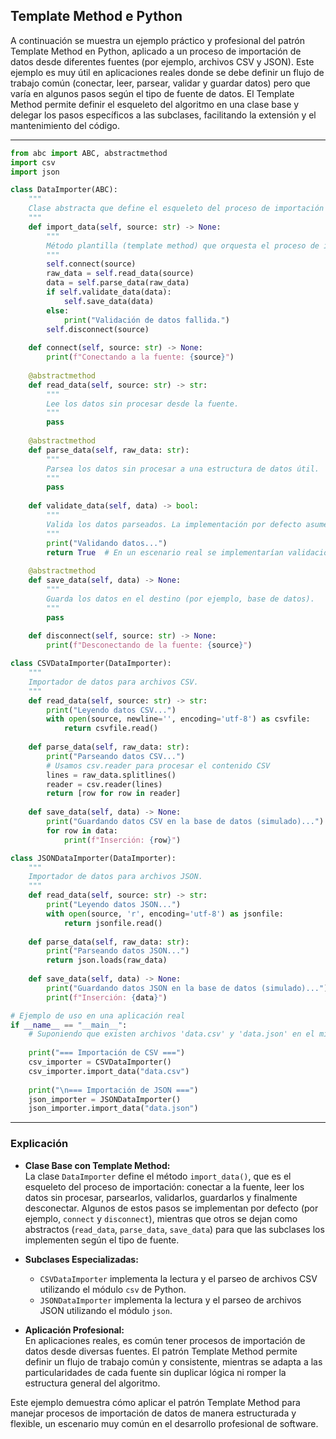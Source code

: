 ## Template Method e Python

A continuación se muestra un ejemplo práctico y profesional del patrón Template Method en Python, aplicado a un proceso de importación de datos desde diferentes fuentes (por ejemplo, archivos CSV y JSON). Este ejemplo es muy útil en aplicaciones reales donde se debe definir un flujo de trabajo común (conectar, leer, parsear, validar y guardar datos) pero que varía en algunos pasos según el tipo de fuente de datos. El Template Method permite definir el esqueleto del algoritmo en una clase base y delegar los pasos específicos a las subclases, facilitando la extensión y el mantenimiento del código.

---

```python
from abc import ABC, abstractmethod
import csv
import json

class DataImporter(ABC):
    """
    Clase abstracta que define el esqueleto del proceso de importación de datos.
    """
    def import_data(self, source: str) -> None:
        """
        Método plantilla (template method) que orquesta el proceso de importación.
        """
        self.connect(source)
        raw_data = self.read_data(source)
        data = self.parse_data(raw_data)
        if self.validate_data(data):
            self.save_data(data)
        else:
            print("Validación de datos fallida.")
        self.disconnect(source)
    
    def connect(self, source: str) -> None:
        print(f"Conectando a la fuente: {source}")
    
    @abstractmethod
    def read_data(self, source: str) -> str:
        """
        Lee los datos sin procesar desde la fuente.
        """
        pass
    
    @abstractmethod
    def parse_data(self, raw_data: str):
        """
        Parsea los datos sin procesar a una estructura de datos útil.
        """
        pass
    
    def validate_data(self, data) -> bool:
        """
        Valida los datos parseados. La implementación por defecto asume que los datos son válidos.
        """
        print("Validando datos...")
        return True  # En un escenario real se implementarían validaciones concretas.
    
    @abstractmethod
    def save_data(self, data) -> None:
        """
        Guarda los datos en el destino (por ejemplo, base de datos).
        """
        pass
    
    def disconnect(self, source: str) -> None:
        print(f"Desconectando de la fuente: {source}")

class CSVDataImporter(DataImporter):
    """
    Importador de datos para archivos CSV.
    """
    def read_data(self, source: str) -> str:
        print("Leyendo datos CSV...")
        with open(source, newline='', encoding='utf-8') as csvfile:
            return csvfile.read()
    
    def parse_data(self, raw_data: str):
        print("Parseando datos CSV...")
        # Usamos csv.reader para procesar el contenido CSV
        lines = raw_data.splitlines()
        reader = csv.reader(lines)
        return [row for row in reader]
    
    def save_data(self, data) -> None:
        print("Guardando datos CSV en la base de datos (simulado)...")
        for row in data:
            print(f"Inserción: {row}")

class JSONDataImporter(DataImporter):
    """
    Importador de datos para archivos JSON.
    """
    def read_data(self, source: str) -> str:
        print("Leyendo datos JSON...")
        with open(source, 'r', encoding='utf-8') as jsonfile:
            return jsonfile.read()
    
    def parse_data(self, raw_data: str):
        print("Parseando datos JSON...")
        return json.loads(raw_data)
    
    def save_data(self, data) -> None:
        print("Guardando datos JSON en la base de datos (simulado)...")
        print(f"Inserción: {data}")

# Ejemplo de uso en una aplicación real
if __name__ == "__main__":
    # Suponiendo que existen archivos 'data.csv' y 'data.json' en el mismo directorio.
    
    print("=== Importación de CSV ===")
    csv_importer = CSVDataImporter()
    csv_importer.import_data("data.csv")
    
    print("\n=== Importación de JSON ===")
    json_importer = JSONDataImporter()
    json_importer.import_data("data.json")
```

---

### Explicación

- **Clase Base con Template Method:**  
  La clase `DataImporter` define el método `import_data()`, que es el esqueleto del proceso de importación: conectar a la fuente, leer los datos sin procesar, parsearlos, validarlos, guardarlos y finalmente desconectar. Algunos de estos pasos se implementan por defecto (por ejemplo, `connect` y `disconnect`), mientras que otros se dejan como abstractos (`read_data`, `parse_data`, `save_data`) para que las subclases los implementen según el tipo de fuente.

- **Subclases Especializadas:**  
  - `CSVDataImporter` implementa la lectura y el parseo de archivos CSV utilizando el módulo `csv` de Python.
  - `JSONDataImporter` implementa la lectura y el parseo de archivos JSON utilizando el módulo `json`.

- **Aplicación Profesional:**  
  En aplicaciones reales, es común tener procesos de importación de datos desde diversas fuentes. El patrón Template Method permite definir un flujo de trabajo común y consistente, mientras se adapta a las particularidades de cada fuente sin duplicar lógica ni romper la estructura general del algoritmo.

Este ejemplo demuestra cómo aplicar el patrón Template Method para manejar procesos de importación de datos de manera estructurada y flexible, un escenario muy común en el desarrollo profesional de software.

